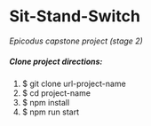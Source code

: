 # Sit-Stand-Switch
_Epicodus capstone project (stage 2)_



##### Clone project directions:

1. $ git clone url-project-name
2. $ cd project-name
3. $ npm install
4. $ npm run start
